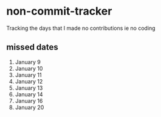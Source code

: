 # non-commit-tracker
Tracking the days that I made no contributions ie no coding

## missed dates
 
 1. January 9 
 1. January 10 
 1. January 11 
 1. January 12 
 1. January 13 
 1. January 14 
 1. January 16 
 1. January 20